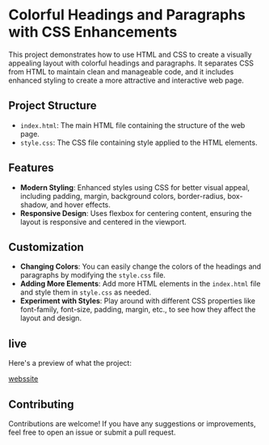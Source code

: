 # Colorful Headings and Paragraphs with CSS Enhancements

This project demonstrates how to use HTML and CSS to create a visually appealing layout with colorful headings and paragraphs. It separates CSS from HTML to maintain clean and manageable code, and it includes enhanced styling to create a more attractive and interactive web page.

## Project Structure

- `index.html`: The main HTML file containing the structure of the web page.
- `style.css`: The CSS file containing style applied to the HTML elements.

## Features

- **Modern Styling**: Enhanced styles using CSS for better visual appeal, including padding, margin, background colors, border-radius, box-shadow, and hover effects.
- **Responsive Design**: Uses flexbox for centering content, ensuring the layout is responsive and centered in the viewport.




## Customization

- **Changing Colors**: You can easily change the colors of the headings and paragraphs by modifying the `style.css` file.
- **Adding More Elements**: Add more HTML elements in the `index.html` file and style them in `style.css` as needed.
- **Experiment with Styles**: Play around with different CSS properties like font-family, font-size, padding, margin, etc., to see how they affect the layout and design.

## live 

Here's a preview of what the project:

[webssite](https://devender-008.github.io/Color-Styling/)

## Contributing

Contributions are welcome! If you have any suggestions or improvements, feel free to open an issue or submit a pull request.




